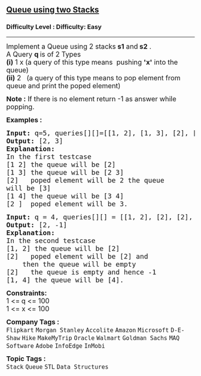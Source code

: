 <h2><a href="https://www.geeksforgeeks.org/problems/queue-using-two-stacks/1?page=1&category=Queue&sortBy=submissions">Queue using two Stacks</a></h2><h3>Difficulty Level : Difficulty: Easy</h3><hr><div class="problems_problem_content__Xm_eO"><p><span style="font-size: 18px;">Implement a Queue using 2 stacks<strong> s1</strong> and<strong> s2</strong> .<br>A Query <strong>q </strong>is of 2 Types<br><strong>(i)</strong> 1 x (a query of this type means&nbsp;&nbsp;pushing <strong>'x'</strong> into the queue)<br><strong>(ii)</strong> 2 &nbsp; (a query of this type means to pop&nbsp;element from queue and print the poped element)</span></p>
<p><span style="font-size: 18px;"><strong>Note :</strong>&nbsp;If there is no element return -1 as answer while popping.</span></p>
<p><strong><span style="font-size: 18px;">Examples :</span></strong></p>
<pre><strong><span style="font-size: 18px;">Input: </span></strong><span style="font-size: 18px;">q=5, queries[][]=[[1, 2], [1, 3], [2], [1, 4], [2]]
<strong>Output: </strong>[2, 3]<strong><br></strong><strong>Explanation: 
</strong>In the first testcase
[1 2] the queue will be [2]
[1 3] the queue will be [2 3]
[2] &nbsp; poped element will be 2 the queue 
will be [3]
[1 4] the queue will be [3 4]
[2 ]&nbsp; poped element will be 3.</span>
</pre>
<pre><strong><span style="font-size: 18px;">Input: </span></strong><span style="font-size: 18px;">q = 4, queries[][] = [[1, 2], [2], [2], [1, 4]]
<strong>Output: </strong>[2, -1]
<strong>Explanation: 
</strong>In the second testcase&nbsp;
[1, 2] the queue will be [2]
[2]&nbsp; &nbsp;poped element will be [2] and 
&nbsp;   then the queue will be empty
[2]&nbsp; &nbsp;the queue is empty and hence -1
[1, 4] the queue will be [4].</span></pre>
<p><span style="font-size: 18px;"><strong>Constraints:</strong><br>1 &lt;=<strong> </strong>q&nbsp;&lt;= 100<br>1 &lt;= x &lt;= 100</span></p></div><p><span style=font-size:18px><strong>Company Tags : </strong><br><code>Flipkart</code>&nbsp;<code>Morgan Stanley</code>&nbsp;<code>Accolite</code>&nbsp;<code>Amazon</code>&nbsp;<code>Microsoft</code>&nbsp;<code>D-E-Shaw</code>&nbsp;<code>Hike</code>&nbsp;<code>MakeMyTrip</code>&nbsp;<code>Oracle</code>&nbsp;<code>Walmart</code>&nbsp;<code>Goldman Sachs</code>&nbsp;<code>MAQ Software</code>&nbsp;<code>Adobe</code>&nbsp;<code>InfoEdge</code>&nbsp;<code>InMobi</code>&nbsp;<br><p><span style=font-size:18px><strong>Topic Tags : </strong><br><code>Stack</code>&nbsp;<code>Queue</code>&nbsp;<code>STL</code>&nbsp;<code>Data Structures</code>&nbsp;